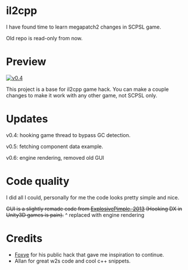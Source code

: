 # il2cpp

I have found time to learn megapatch2 changes in SCPSL game.

Old repo is read-only from now.

# Preview

[![v0.4](https://img.youtube.com/vi/f-emyZ0ZKdo/0.jpg)](https://www.youtube.com/watch?v=f-emyZ0ZKdo)

This project is a base for il2cpp game hack. You can make a couple changes to make it work with any other game, not SCPSL only.

# Updates

v0.4: hooking game thread to bypass GC detection.

v0.5: fetching component data example.

v0.6: engine rendering, removed old GUI

# Code quality

I did all I could, personally for me the code looks pretty simple and nice.

~~GUI is a slightly remade code from [ExplosivePimple, 2013](https://www.unknowncheats.me/forum/arma-2-a/92280-source-external-directx-overlay.html) (Hooking DX in Unity3D games is pain).~~
^ replaced with engine rendering

# Credits

* [Foxye](https://github.com/EquiFox) for his public hack that gave me inspiration to continue.
* Allan for great w2s code and cool c++ snippets.

